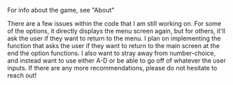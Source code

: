 For info about the game, see "About"


There are a few issues within the code that I am still working on.
For some of the options, it directly displays the menu screen again,
but for others, it'll ask the user if they want to return to the menu.
I plan on implementing the function that asks the user if they want
to return to the main screen at the end the option functions.
I also want to stray away from number-choice, and instead want to use either
A-D or be able to go off of whatever the user inputs.
If there are any more recommendations, please do not hesitate to reach out!
